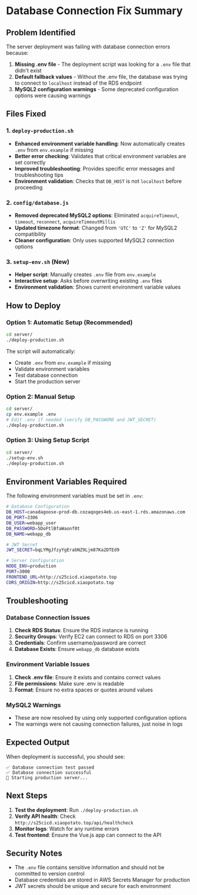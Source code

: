 # Database Connection Fix Summary

## Problem Identified

The server deployment was failing with database connection errors because:

1. **Missing .env file** - The deployment script was looking for a `.env` file that didn't exist
2. **Default fallback values** - Without the .env file, the database was trying to connect to `localhost` instead of the RDS endpoint
3. **MySQL2 configuration warnings** - Some deprecated configuration options were causing warnings

## Files Fixed

### 1. `deploy-production.sh`

- **Enhanced environment variable handling**: Now automatically creates `.env` from `env.example` if missing
- **Better error checking**: Validates that critical environment variables are set correctly
- **Improved troubleshooting**: Provides specific error messages and troubleshooting tips
- **Environment validation**: Checks that `DB_HOST` is not `localhost` before proceeding

### 2. `config/database.js`

- **Removed deprecated MySQL2 options**: Eliminated `acquireTimeout`, `timeout`, `reconnect`, `acquireTimeoutMillis`
- **Updated timezone format**: Changed from `'UTC'` to `'Z'` for MySQL2 compatibility
- **Cleaner configuration**: Only uses supported MySQL2 connection options

### 3. `setup-env.sh` (New)

- **Helper script**: Manually creates `.env` file from `env.example`
- **Interactive setup**: Asks before overwriting existing `.env` files
- **Environment validation**: Shows current environment variable values

## How to Deploy

### Option 1: Automatic Setup (Recommended)

```bash
cd server/
./deploy-production.sh
```

The script will automatically:

- Create `.env` from `env.example` if missing
- Validate environment variables
- Test database connection
- Start the production server

### Option 2: Manual Setup

```bash
cd server/
cp env.example .env
# Edit .env if needed (verify DB_PASSWORD and JWT_SECRET)
./deploy-production.sh
```

### Option 3: Using Setup Script

```bash
cd server/
./setup-env.sh
./deploy-production.sh
```

## Environment Variables Required

The following environment variables must be set in `.env`:

```bash
# Database Configuration
DB_HOST=canadagoose-prod-db.cozaqoges4eb.us-east-1.rds.amazonaws.com
DB_PORT=3306
DB_USER=webapp_user
DB_PASSWORD=5DoFtlBfaWaonf0t
DB_NAME=webapp_db

# JWT Secret
JWT_SECRET=bqLYMgJfzyYgErabNZ9Ljm87Ka2DTEd9

# Server Configuration
NODE_ENV=production
PORT=3000
FRONTEND_URL=http://s25cicd.xiaopotato.top
CORS_ORIGIN=http://s25cicd.xiaopotato.top
```

## Troubleshooting

### Database Connection Issues

1. **Check RDS Status**: Ensure the RDS instance is running
2. **Security Groups**: Verify EC2 can connect to RDS on port 3306
3. **Credentials**: Confirm username/password are correct
4. **Database Exists**: Ensure `webapp_db` database exists

### Environment Variable Issues

1. **Check .env file**: Ensure it exists and contains correct values
2. **File permissions**: Make sure .env is readable
3. **Format**: Ensure no extra spaces or quotes around values

### MySQL2 Warnings

- These are now resolved by using only supported configuration options
- The warnings were not causing connection failures, just noise in logs

## Expected Output

When deployment is successful, you should see:

```
✅ Database connection test passed
✅ Database connection successful
🚀 Starting production server...
```

## Next Steps

1. **Test the deployment**: Run `./deploy-production.sh`
2. **Verify API health**: Check `http://s25cicd.xiaopotato.top/api/healthcheck`
3. **Monitor logs**: Watch for any runtime errors
4. **Test frontend**: Ensure the Vue.js app can connect to the API

## Security Notes

- The `.env` file contains sensitive information and should not be committed to version control
- Database credentials are stored in AWS Secrets Manager for production
- JWT secrets should be unique and secure for each environment

